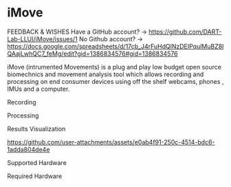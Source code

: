 # iMove

FEEDBACK & WISHES
Have a GitHub account? -> https://github.com/DART-Lab-LLUI/iMove/issues/1
No Github account? -> https://docs.google.com/spreadsheets/d/17cb_J4rFuHdQlNzDEIPqulMuBZ8IQAajLwhQC7_feMg/edit?gid=1386834576#gid=1386834576


iMove (intrumented Movements) is a plug and play low budget open source biomechnics and movement analysis tool which allows recording and processing on end consumer devices using off the shelf webcams, phones , IMUs and a computer. 

Recording


Processing

Results Visualization 


https://github.com/user-attachments/assets/e0ab4f91-250c-4514-bdc6-1adda804de4e


Supported Hardware 

Required Hardware 
